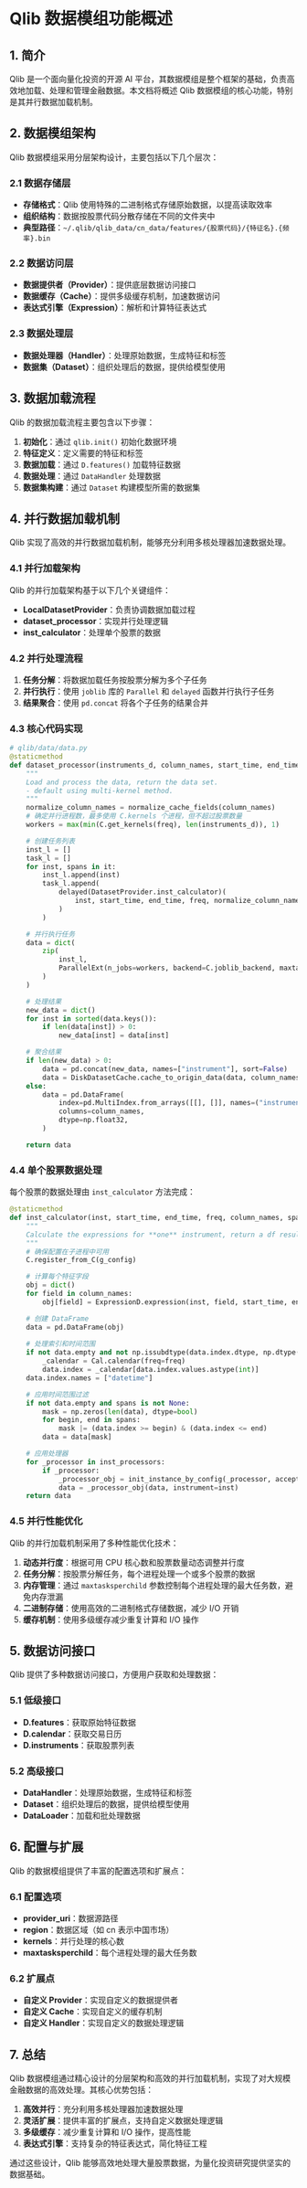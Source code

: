 # Qlib 数据模组功能概述

## 1. 简介

Qlib 是一个面向量化投资的开源 AI 平台，其数据模组是整个框架的基础，负责高效地加载、处理和管理金融数据。本文档将概述 Qlib 数据模组的核心功能，特别是其并行数据加载机制。

## 2. 数据模组架构

Qlib 数据模组采用分层架构设计，主要包括以下几个层次：

### 2.1 数据存储层

- **存储格式**：Qlib 使用特殊的二进制格式存储原始数据，以提高读取效率
- **组织结构**：数据按股票代码分散存储在不同的文件夹中
- **典型路径**：`~/.qlib/qlib_data/cn_data/features/{股票代码}/{特征名}.{频率}.bin`

### 2.2 数据访问层

- **数据提供者（Provider）**：提供底层数据访问接口
- **数据缓存（Cache）**：提供多级缓存机制，加速数据访问
- **表达式引擎（Expression）**：解析和计算特征表达式

### 2.3 数据处理层

- **数据处理器（Handler）**：处理原始数据，生成特征和标签
- **数据集（Dataset）**：组织处理后的数据，提供给模型使用

## 3. 数据加载流程

Qlib 的数据加载流程主要包含以下步骤：

1. **初始化**：通过 `qlib.init()` 初始化数据环境
2. **特征定义**：定义需要的特征和标签
3. **数据加载**：通过 `D.features()` 加载特征数据
4. **数据处理**：通过 `DataHandler` 处理数据
5. **数据集构建**：通过 `Dataset` 构建模型所需的数据集

## 4. 并行数据加载机制

Qlib 实现了高效的并行数据加载机制，能够充分利用多核处理器加速数据处理。

### 4.1 并行加载架构

Qlib 的并行加载架构基于以下几个关键组件：

- **LocalDatasetProvider**：负责协调数据加载过程
- **dataset_processor**：实现并行处理逻辑
- **inst_calculator**：处理单个股票的数据

### 4.2 并行处理流程

1. **任务分解**：将数据加载任务按股票分解为多个子任务
2. **并行执行**：使用 `joblib` 库的 `Parallel` 和 `delayed` 函数并行执行子任务
3. **结果聚合**：使用 `pd.concat` 将各个子任务的结果合并

### 4.3 核心代码实现

```python
# qlib/data/data.py
@staticmethod
def dataset_processor(instruments_d, column_names, start_time, end_time, freq, inst_processors=[]):
    """
    Load and process the data, return the data set.
    - default using multi-kernel method.
    """
    normalize_column_names = normalize_cache_fields(column_names)
    # 确定并行进程数，最多使用 C.kernels 个进程，但不超过股票数量
    workers = max(min(C.get_kernels(freq), len(instruments_d)), 1)

    # 创建任务列表
    inst_l = []
    task_l = []
    for inst, spans in it:
        inst_l.append(inst)
        task_l.append(
            delayed(DatasetProvider.inst_calculator)(
                inst, start_time, end_time, freq, normalize_column_names, spans, C, inst_processors
            )
        )

    # 并行执行任务
    data = dict(
        zip(
            inst_l,
            ParallelExt(n_jobs=workers, backend=C.joblib_backend, maxtasksperchild=C.maxtasksperchild)(task_l),
        )
    )

    # 处理结果
    new_data = dict()
    for inst in sorted(data.keys()):
        if len(data[inst]) > 0:
            new_data[inst] = data[inst]

    # 聚合结果
    if len(new_data) > 0:
        data = pd.concat(new_data, names=["instrument"], sort=False)
        data = DiskDatasetCache.cache_to_origin_data(data, column_names)
    else:
        data = pd.DataFrame(
            index=pd.MultiIndex.from_arrays([[], []], names=("instrument", "datetime")),
            columns=column_names,
            dtype=np.float32,
        )

    return data
```

### 4.4 单个股票数据处理

每个股票的数据处理由 `inst_calculator` 方法完成：

```python
@staticmethod
def inst_calculator(inst, start_time, end_time, freq, column_names, spans=None, g_config=None, inst_processors=[]):
    """
    Calculate the expressions for **one** instrument, return a df result.
    """
    # 确保配置在子进程中可用
    C.register_from_C(g_config)

    # 计算每个特征字段
    obj = dict()
    for field in column_names:
        obj[field] = ExpressionD.expression(inst, field, start_time, end_time, freq)

    # 创建 DataFrame
    data = pd.DataFrame(obj)
    
    # 处理索引和时间范围
    if not data.empty and not np.issubdtype(data.index.dtype, np.dtype("M")):
        _calendar = Cal.calendar(freq=freq)
        data.index = _calendar[data.index.values.astype(int)]
    data.index.names = ["datetime"]

    # 应用时间范围过滤
    if not data.empty and spans is not None:
        mask = np.zeros(len(data), dtype=bool)
        for begin, end in spans:
            mask |= (data.index >= begin) & (data.index <= end)
        data = data[mask]

    # 应用处理器
    for _processor in inst_processors:
        if _processor:
            _processor_obj = init_instance_by_config(_processor, accept_types=InstProcessor)
            data = _processor_obj(data, instrument=inst)
    return data
```

### 4.5 并行性能优化

Qlib 的并行加载机制采用了多种性能优化技术：

1. **动态并行度**：根据可用 CPU 核心数和股票数量动态调整并行度
2. **任务分解**：按股票分解任务，每个进程处理一个或多个股票的数据
3. **内存管理**：通过 `maxtasksperchild` 参数控制每个进程处理的最大任务数，避免内存泄漏
4. **二进制存储**：使用高效的二进制格式存储数据，减少 I/O 开销
5. **缓存机制**：使用多级缓存减少重复计算和 I/O 操作

## 5. 数据访问接口

Qlib 提供了多种数据访问接口，方便用户获取和处理数据：

### 5.1 低级接口

- **D.features**：获取原始特征数据
- **D.calendar**：获取交易日历
- **D.instruments**：获取股票列表

### 5.2 高级接口

- **DataHandler**：处理原始数据，生成特征和标签
- **Dataset**：组织处理后的数据，提供给模型使用
- **DataLoader**：加载和批处理数据

## 6. 配置与扩展

Qlib 的数据模组提供了丰富的配置选项和扩展点：

### 6.1 配置选项

- **provider_uri**：数据源路径
- **region**：数据区域（如 cn 表示中国市场）
- **kernels**：并行处理的核心数
- **maxtasksperchild**：每个进程处理的最大任务数

### 6.2 扩展点

- **自定义 Provider**：实现自定义的数据提供者
- **自定义 Cache**：实现自定义的缓存机制
- **自定义 Handler**：实现自定义的数据处理逻辑

## 7. 总结

Qlib 数据模组通过精心设计的分层架构和高效的并行加载机制，实现了对大规模金融数据的高效处理。其核心优势包括：

1. **高效并行**：充分利用多核处理器加速数据处理
2. **灵活扩展**：提供丰富的扩展点，支持自定义数据处理逻辑
3. **多级缓存**：减少重复计算和 I/O 操作，提高性能
4. **表达式引擎**：支持复杂的特征表达式，简化特征工程

通过这些设计，Qlib 能够高效地处理大量股票数据，为量化投资研究提供坚实的数据基础。 